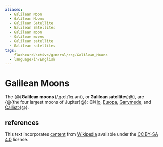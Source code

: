 ```yaml
---
aliases:
  - Galilean Moon
  - Galilean Moons
  - Galilean Satellite
  - Galilean Satellites
  - Galilean moon
  - Galilean moons
  - Galilean satellite
  - Galilean satellites
tags:
  - flashcard/active/general/eng/Galilean_Moons
  - language/in/English
---
```


# Galilean Moons

The {@{__Galilean moons__ (/ˌɡælɪˈleɪ.ən/), or __Galilean satellites__}@}, are {@{the four largest moons of Jupiter}@}: {@{[Io](Io%20(moon).md), [Europa](Europa%20(moon).md), [Ganymede](Ganymede%20(moon).md), and [Callisto](Callisto%20(moon).md)}@}. <!--SR:!2025-06-19,260,330!2025-01-28,147,310!2025-01-05,118,270-->

## references

This text incorporates [content](https://en.wikipedia.org/wiki/Galilean_Moons) from [Wikipedia](Wikipedia.md) available under the [CC BY-SA 4.0](https://creativecommons.org/licenses/by-sa/4.0/) license.
